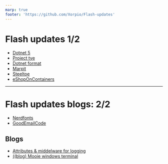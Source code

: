 ```yaml
---
marp: true
footer: 'https://github.com/Xorpio/Flash-updates'
---
```


# Flash updates 1/2

* [Dotnet 5](https://dotnet.microsoft.com/download/dotnet/5.0)
* [Project tye](https://github.com/dotnet/tye)
* [Dotnet format](https://github.com/dotnet/format)
* [Marpit](https://marpit.marp.app/)
* [Steeltoe](https://steeltoe.io/)
* [eShopOnContainers](https://github.com/dotnet-architecture/eShopOnContainers)

<!-- 
Dotnet 5: inc c#9
Project tye: Snel projecten launcen en debuggen in ontwikkel omgeving als je ontwikkeld voor microservices
Dotnet format: commandline tool om formatting in een project te fixen/checken
Marpit: Tool om presentaties vanuit markdown te maken
Steeltoe een tool om microservices (.net) te bootstrappen met tooling
eShopOnContainers: Uitstekend voorbeeld voor microservices vanuti microsoft
 -->

---

# Flash updates blogs: 2/2

* [Nerdfonts](https://www.nerdfonts.com/#)
* [GoodEmailCode](https://www.goodemailcode.com/)

## Blogs
* [Attributes & middelware for logging](https://michaelscodingspot.com/attributes-and-middleware-in-asp-net-core)
* [((blog) Mooie windows terminal](https://www.hanselman.com/blog/how-to-make-a-pretty-prompt-in-windows-terminal-with-powerline-nerd-fonts-cascadia-code-wsl-and-ohmyposh)

<!--
Nerdfonts: Fonts voor terminal en development met mooie icoontjes en support
GoodEmailCode: Mooie lijst van wat je in email kunt gebruiken en niet voor mooie mails

blogs:
Loggin in asp.net via middleware
Mooie terminal: Blog van scott hanselman om windows terminal mooi te laten zijn
 -->
